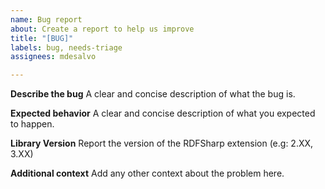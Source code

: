 ```yaml
---
name: Bug report
about: Create a report to help us improve
title: "[BUG]"
labels: bug, needs-triage
assignees: mdesalvo

---
```


**Describe the bug**
A clear and concise description of what the bug is.

**Expected behavior**
A clear and concise description of what you expected to happen.

**Library Version**
Report the version of the RDFSharp extension (e.g: 2.XX, 3.XX)

**Additional context**
Add any other context about the problem here.
